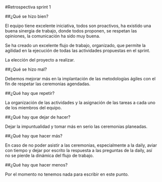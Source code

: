 #Retrospectiva sprint 1

##¿Qué se hizo bien?

El equipo tiene excelente iniciativa, todos son proactivos, ha existido una buena sinergia de trabajo, donde todos proponen, se respetan las opiniones, la comunicación ha sido muy buena.

Se ha creado un excelente flujo de trabajo, organizado, que permite la agilidad en la ejecución de todas las actividades propuestas en el sprint.

La elección del proyecto a realizar.

##¿Qué se hizo mal?

Debemos mejorar más en la implantación de las metodologías ágiles con el fin de respetar las ceremonias agendadas.

##¿Qué hay que repetir?

La organización de las actividades y la asignación de las tareas a cada uno de los miembros del equipo.

##¿Qué hay que dejar de hacer?

Dejar la impuntualidad y tomar más en serio las ceremonias planeadas.

##¿Qué hay que hacer más?

En caso de no poder asistir a las ceremonias, especialmente a la daily, aviar con tiempo y dejar por escrito la respuesta a las preguntas de la daily, así no se pierde la dinámica del flujo de trabajo.

##¿Qué hay que hacer menos?

Por el momento no tenemos nada para escribir en este punto.	
